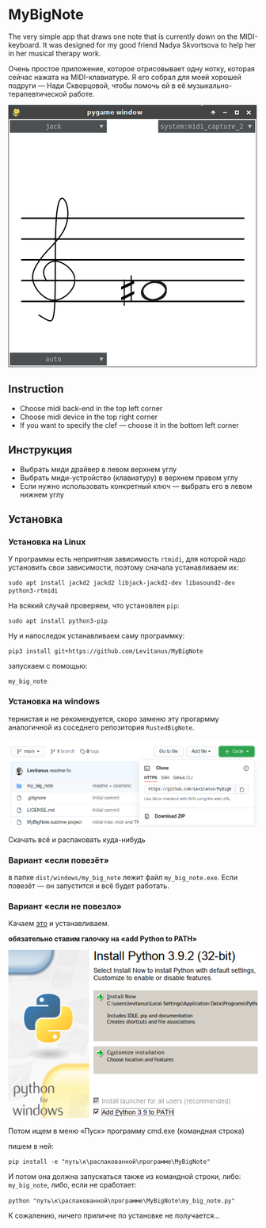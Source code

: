 # MyBigNote

The very simple app that draws one note that is currently down on the MIDI-keyboard. It was designed for my good friend Nadya Skvortsova to help her in her musical therapy work.

Очень простое приложение, которое отрисовывает одну нотку, которая сейчас нажата на MIDI-клавиатуре. Я его собрал для моей хорошей подруги — Нади Скворцовой, чтобы помочь ей в её музыкально-терапевтической работе.

![screenshot](screenshot.png)

## Instruction

- Choose midi back-end in the top left corner
- Choose midi device in the top right corner
- If you want to specify the clef — choose it in the bottom left corner

## Инструкция

- Выбрать миди драйвер в левом верхнем углу
- Выбрать миди-устройство (клавиатуру) в верхнем правом углу
- Если нужно использовать конкретный ключ — выбрать его в левом нижнем углу

## Установка

### Установка на Linux

У программы есть неприятная зависимость `rtmidi`, для которой надо установить свои зависимости, поэтому сначала устанавливаем их:

```
sudo apt install jackd2 jackd2 libjack-jackd2-dev libasound2-dev python3-rtmidi
```

На всякий случай проверяем, что установлен `pip`:

```
sudo apt install python3-pip
```

Ну и напоследок устанавливаем саму программку:

```
pip3 install git+https://github.com/Levitanus/MyBigNote
```

запускаем с помощью:

```
my_big_note
```

### Установка на windows

тернистая и не рекомендуется, скоро заменю эту прогармму аналогичной из соседнего репозитория `RustedBigNote`.

![download](screnshot_download_zip.png)

Скачать всё и распаковать куда-нибудь

### Вариант «если повезёт»

в папке `dist/windows/my_big_note` лежит файл `my_big_note.exe`. Если повезёт — он запустится и всё будет работать.

### Вариант «если не повезло»

Качаем [это](https://www.python.org/ftp/python/3.9.2/python-3.9.2.exe) и устанавливаем.

**обязательно ставим галочку на «add Python to PATH»**

![галка на PATH](screnshot_path.png)

Потом ищем в меню «Пуск» программу cmd.exe (командная строка)

пишем в ней:

```
pip install -e "путь\к\распакованной\программе\MyBigNote"
```

И потом она должна запускаться также из командной строки, либо: `my_big_note`, либо, если не сработает:

```python "путь\к\распакованной\программе\MyBigNote\my_big_note.py"```

К сожалению, ничего приличне по установке не получается...
